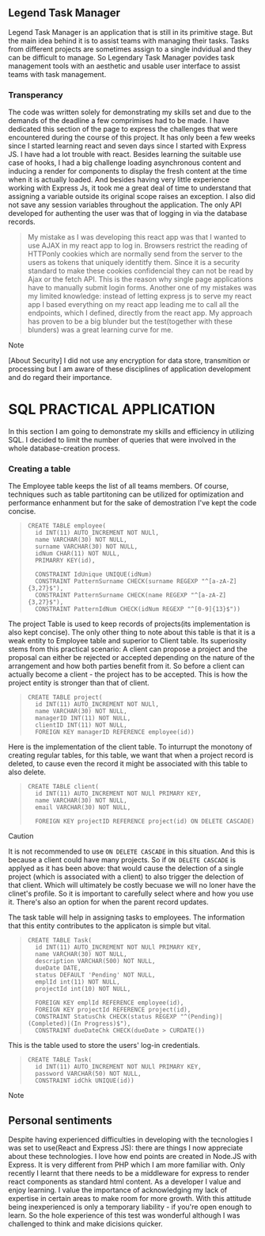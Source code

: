  ## Legend Task Manager
Legend Task Manager is an application that is still in its primitive stage. But the main idea behind it is to assist teams with managing their tasks. Tasks from different projects are sometimes assign to a single indvidual and they can be difficult to manage. So Legendary Task Manager povides task management tools with an aesthetic and usable user interface to assist teams with task management.

### Transperancy 
The code was written solely for demonstrating my skills set and due to the demands of the deadline a few comprimises had to be made. I have dedicated this section of the page to express the challenges that were encountered during the course of this project. It has only been a few weeks since I started learning react and seven days since I started with Express JS. I have had a lot trouble with react. Besides learning the suitable use case of hooks, I had a big challenge loading asynchronous content and inducing a render for components to display the fresh content at the time when it is actually loaded. And besides having very little experience working with Express Js, it  took me a great deal of time to understand that assigning a variable outside its original scope raises an exception. I also did not save any session variables throughout the application. The only API developed for authenting the user was that of logging in via the database records.

>My mistake as I was developing this react app was that I wanted to use AJAX in my react app to log in. Browsers restrict the reading of HTTPonly cookies which are normally send from the server to the users as tokens that uniquely identitfy them. Since it is a security standard to make these cookies confidencial they can not be read by Ajax or the fetch API. This is the reason why single page applications have to manually submit login forms. Another one of my mistakes was my limited knowledge: instead of letting express js to serve my react app I based everything on my react app leading me to call all the endpoints, which I defined, directly from the react app. My approach has proven to be a big blunder but the test(together with these blunders) was a great learning curve for me.
>

>[!NOTE]
>[About Security] 
>I did not use any encryption for data store, transmition or processing but I am aware of these disciplines of application development and do regard their importance. 


# SQL PRACTICAL APPLICATION
In this section I am going to demonstrate my skills and efficiency in utilizing SQL. I decided to limit the number of queries that were involved in the whole database-creation process.

### Creating a table
The Employee table keeps the list of all teams members. Of course, techniques such as table partitoning can be utilized for optimization and performance enhanment but for the sake of demostration I've kept the code concise.
>     CREATE TABLE employee(
>       id INT(11) AUTO_INCREMENT NOT NULl,
>       name VARCHAR(30) NOT NULL,
>       surname VARCHAR(30) NOT NULL,
>       idNum CHAR(11) NOT NULL,
>       PRIMARRY KEY(id),
> 
>       CONSTRAINT IdUnique UNIQUE(idNum)
>       CONSTRAINT PatternSurname CHECK(surname REGEXP "^[a-zA-Z]{3,27}$"),
>       CONSTRAINT PatternSurname CHECK(name REGEXP "^[a-zA-Z]{3,27}$"),
>       CONSTRAINT PatternIdNum CHECK(idNum REGEXP "^[0-9]{13}$"))

The project Table is used to keep records of projects(its implementation is also kept concise). The only other thing to note about this table is that it is a weak entity to Employee table and superior to Client table. Its superiosity stems from this practical scenario: A client can propose a project and the proposal can either be rejected or accepted depending on the nature of the arrangement and how both parties benefit from it. So before a client can actually become a client - the project has to be accepted. This is how the project entity is stronger than that of client.
>     CREATE TABLE project(
>       id INT(11) AUTO_INCREMENT NOT NULl,
>       name VARCHAR(30) NOT NULL,
>       managerID INT(11) NOT NULL,
>       clientID INT(11) NOT NULL,
>       FOREIGN KEY managerID REFERENCE employee(id))
Here is the implementation of the client table. To inturrupt the monotony of creating regular tables, for this table, we want that when a project record is deleted, to cause even the record it might be associated with this table to also delete.

>     CREATE TABLE client(
>       id INT(11) AUTO_INCREMENT NOT NULl PRIMARY KEY,
>       name VARCHAR(30) NOT NULL,
>       email VARCHAR(30) NOT NULL,
> 
>       FOREIGN KEY projectID REFERENCE project(id) ON DELETE CASCADE)

>[!CAUTION]
>It is not recommended to use `ON DELETE CASCADE` in this situation. And this is because a client could have many projects. So if `ON DELETE CASCADE` is applyed as it has been above: that would cause the delection of a single project (which is associated with a client) to also trigger the delection of that client. Which will ultimately be costly becuase we will no loner have the clinet's profile. So it is important to carefully select where and how you use it. There's also an option for when the parent record updates.

The task table will help in assigning tasks to employees. The information that this entity contributes to the applicaton is simple but vital. 
>     CREATE TABLE Task(
>       id INT(11) AUTO_INCREMENT NOT NULl PRIMARY KEY,
>       name VARCHAR(30) NOT NULL,
>       description VARCHAR(500) NOT NULL,
>       dueDate DATE,
>       status DEFAULT 'Pending' NOT NULL,
>       emplId int(11) NOT NULL,
>       projectId int(10) NOT NULL,
>          
>       FOREIGN KEY emplId REFERENCE employee(id),
>       FOREIGN KEY projectId REFERENCE project(id),
>       CONSTRAINT StatusChk CHECK(status REGEXP "^(Pending)|(Completed)|(In Progress)$"),
>       CONSTRAINT dueDateChk CHECK(dueDate > CURDATE())
>       

This is the table used to store the users' log-in credentials.
>     CREATE TABLE Task(
>       id INT(11) AUTO_INCREMENT NOT NULl PRIMARY KEY,
>       password VARCHAR(50) NOT NULL,
>       CONSTRAINT idChk UNIQUE(id))
>


>[!NOTE]
>## Personal sentiments
>Despite having experienced difficulties in developing with the tecnologies I was set to use(React and Express JS): there are things I now appreciate about these technologies. I love how end points are created in Node.JS with Express. It is very different from PHP which I am more familiar with. Only recently I learnt that there needs to be a middleware for express to render react components as standard html content. As a developer I value and enjoy learning. I value the importance of acknowledging my lack of expertise in certain areas to make room for more growth. With this attitude being inexperienced is only a temporary liability - if you're open enough to learn. So the hole experience of this test was wonderful although I was challenged to think and make dicisions quicker.

